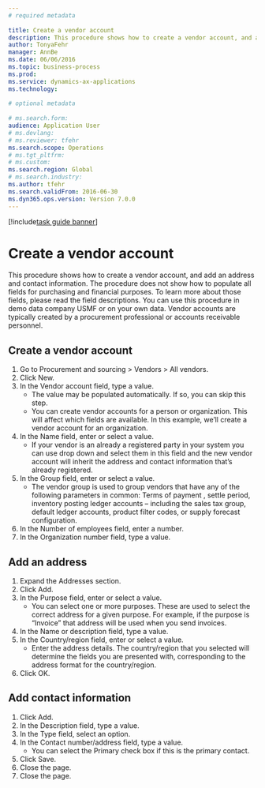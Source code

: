 ```yaml
--- 
# required metadata 
 
title: Create a vendor account
description: This procedure shows how to create a vendor account, and add an address and contact information. 
author: TonyaFehr 
manager: AnnBe 
ms.date: 06/06/2016
ms.topic: business-process 
ms.prod:  
ms.service: dynamics-ax-applications 
ms.technology:  
 
# optional metadata 
 
# ms.search.form:   
audience: Application User 
# ms.devlang:  
# ms.reviewer: tfehr 
ms.search.scope: Operations 
# ms.tgt_pltfrm:  
# ms.custom:  
ms.search.region: Global
# ms.search.industry: 
ms.author: tfehr 
ms.search.validFrom: 2016-06-30 
ms.dyn365.ops.version: Version 7.0.0 
---
```


[!include[task guide banner](../../includes/task-guide-banner.md)]

# Create a vendor account

This procedure shows how to create a vendor account, and add an address and contact information. The procedure does not show how to populate all fields for purchasing and financial purposes. To learn more about those fields, please read the field descriptions. You can use this procedure in demo data company USMF or on your own data. Vendor accounts are typically created by a procurement professional or accounts receivable personnel.


## Create a vendor account
1. Go to Procurement and sourcing > Vendors > All vendors.
2. Click New.
3. In the Vendor account field, type a value.
    * The value may be populated automatically. If so, you can skip this step.  
    * You can create vendor accounts for a person or organization. This will affect which fields are available. In this example, we’ll create a vendor account for an organization.   
4. In the Name field, enter or select a value.
    * If your vendor is an already a registered party in your system you can use drop down and select them in this field and the new vendor account will inherit the address and contact information that’s already registered.  
5. In the Group field, enter or select a value.
    * The vendor group is used to group vendors that have any of the following parameters in common: Terms of payment , settle period,  inventory posting ledger accounts – including the sales tax group, default ledger accounts, product filter codes, or supply forecast configuration.  
6. In the Number of employees field, enter a number.
7. In the Organization number field, type a value.

## Add an address
1. Expand the Addresses section.
2. Click Add.
3. In the Purpose field, enter or select a value.
    * You can select one or more purposes. These are used to select the correct address for a given purpose. For example, if the purpose is “Invoice” that address will be used when you send invoices.  
4. In the Name or description field, type a value.
5. In the Country/region field, enter or select a value.
    * Enter the address details. The country/region that you selected will determine the fields you are presented with, corresponding to the address format for the country/region.   
6. Click OK.

## Add contact information
1. Click Add.
2. In the Description field, type a value.
3. In the Type field, select an option.
4. In the Contact number/address field, type a value.
    * You can select the Primary check box if this is the primary contact.  
5. Click Save.
6. Close the page.
7. Close the page.

